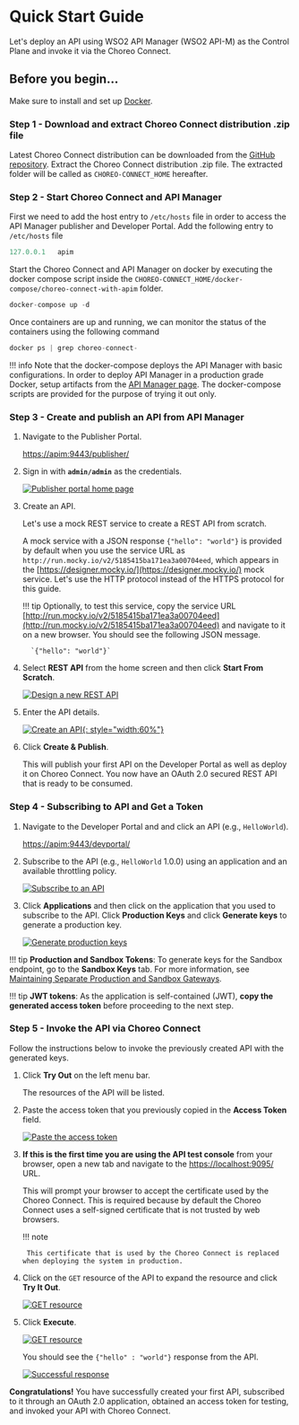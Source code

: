 # Quick Start Guide

Let's deploy an API using WSO2 API Manager (WSO2 API-M) as the Control Plane and invoke it via the Choreo Connect.

## Before you begin...

Make sure to install and set up [Docker](https://www.docker.com).

### Step 1 - Download and extract Choreo Connect distribution .zip file

Latest Choreo Connect distribution can be downloaded from the [GitHub repository](https://github.com/wso2/product-microgateway/releases). Extract the Choreo Connect distribution .zip file. The extracted folder will be called as `CHOREO-CONNECT_HOME` hereafter.

### Step 2 - Start Choreo Connect and API Manager

First we need to add the host entry to `/etc/hosts` file in order to access the API Manager publisher and Developer Portal.
Add the following entry to `/etc/hosts` file

``` java
127.0.0.1   apim
```

Start the Choreo Connect and API Manager on docker by executing the docker compose script inside the `CHOREO-CONNECT_HOME/docker-compose/choreo-connect-with-apim` folder.

``` java
docker-compose up -d
```

Once containers are up and running, we can monitor the status of the containers using the following command

``` java
docker ps | grep choreo-connect-
```

!!! info
    Note that the docker-compose deploys the API Manager with basic configurations. In order to deploy API Manager in a production grade Docker, setup artifacts from the [API Manager page](https://wso2.com/api-management/). The docker-compose scripts are provided for the purpose of trying it out only.

### Step 3 - Create and publish an API from API Manager

1. Navigate to the Publisher Portal.

    [https://apim:9443/publisher/](https://apim:9443/publisher/)

2. Sign in with **`admin/admin`** as the credentials.

    [![Publisher portal home page]({{base_path}}/assets/img/get_started/api-publisher-home.png)]({{base_path}}/assets/img/get_started/api-publisher-home.png)

3. Create an API.

     Let's use a mock REST service to create a REST API from scratch.
 
     A mock service with a JSON response `{"hello": "world"}` is provided by default when you use the service URL as `http://run.mocky.io/v2/5185415ba171ea3a00704eed`, which appears in the [https://designer.mocky.io/](https://designer.mocky.io/) mock service. Let's use the HTTP protocol instead of the HTTPS protocol for this guide.

    !!! tip
        Optionally, to test this service, copy the service URL [http://run.mocky.io/v2/5185415ba171ea3a00704eed](http://run.mocky.io/v2/5185415ba171ea3a00704eed) and navigate to it on a new browser. You should see the following JSON message.
            
         `{"hello": "world"}`

4. Select **REST API** from the home screen and then click **Start From Scratch**.
   
    [![Design a new REST API]({{base_path}}/assets/img/get_started/design-new-rest-api.png)]({{base_path}}/assets/img/get_started/design-new-rest-api.png)

5. Enter the API details.
     
     [![Create an API]({{base_path}}/assets/img/get_started/api-create.png){: style="width:60%"}]({{base_path}}/assets/img/get_started/api-create.png)

6. Click **Create & Publish**.

     This will publish your first API on the Developer Portal as well as deploy it on Choreo Connect. You now have an OAuth 2.0 secured REST API that is ready to be consumed.

### Step 4 - Subscribing to API and Get a Token

1. Navigate to the Developer Portal and and click an API (e.g., `HelloWorld`).

    [https://apim:9443/devportal/](https://apim:9443/devportal/)

2. Subscribe to the API (e.g., `HelloWorld` 1.0.0) using an application and an available throttling policy.

    [![Subscribe to an API]({{base_path}}/assets/img/deploy/mgw/subscribe-to-api.png)]({{base_path}}/assets/img/deploy/mgw/subscribe-to-api.png)

3. Click **Applications** and then click on the application that you used to subscribe to the API. Click **Production Keys** and click **Generate keys** to generate a production key.

    [![Generate production keys]({{base_path}}/assets/img/learn/generate-keys-production.png)]({{base_path}}/assets/img/learn/generate-keys-production.png)

!!! tip
    **Production and Sandbox Tokens**:
    To generate keys for the Sandbox endpoint, go to the **Sandbox Keys** tab. For more information, see [Maintaining Separate Production and Sandbox Gateways]({{base_path}}/deploy-and-publish/deploy-on-gateway/api-gateway/maintaining-separate-production-and-sandbox-gateways/#multiple-gateways-to-handle-production-and-sandbox-requests-separately).

!!! tip
    **JWT tokens**:
    As the application is self-contained (JWT), **copy the generated access token** before proceeding to the next step.

### Step 5 - Invoke the API via Choreo Connect

Follow the instructions below to invoke the previously created API with the generated keys.

1. Click **Try Out** on the left menu bar.

     The resources of the API will be listed.

2. Paste the access token that you previously copied in the **Access Token** field.

    [![Paste the access token]({{base_path}}/assets/img/deploy/mgw/invoke-api.png)]({{base_path}}/assets/img/deploy/mgw/invoke-api.png)

3. **If this is the first time you are using the API test console** from your browser,  open a new tab and navigate to the [https://localhost:9095/](https://localhost:9095/) URL.

     This will prompt your browser to accept the certificate used by the Choreo Connect. This is required because by default the Choreo Connect uses a self-signed certificate that is not trusted by web browsers.
    
    !!! note

        This certificate that is used by the Choreo Connect is replaced when deploying the system in production.

4. Click on the `GET` resource of the API to expand the resource and click **Try It Out**.
   
     [![GET resource]({{base_path}}/assets/img/deploy/mgw/expanded-get-resource.png)]({{base_path}}/assets/img/deploy/mgw/expanded-get-resource.png)

5. Click **Execute**.

     [![GET resource]({{base_path}}/assets/img/deploy/mgw/try-api.png)]({{base_path}}/assets/img/deploy/mgw/try-api.png)

     You should see the `{"hello" : "world"}` response from the API. 

     [![Successful response]({{base_path}}/assets/img/deploy/mgw/try-it-success.png)]({{base_path}}/assets/img/deploy/mgw/try-it-success.png)

__Congratulations!__ You have successfully created your first API, subscribed to it through an OAuth 2.0 application, obtained an access token for testing, and invoked your API with Choreo Connect.
